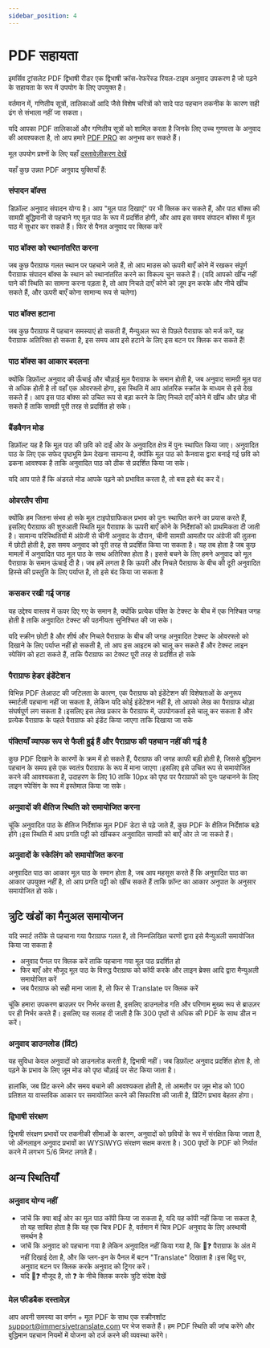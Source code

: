 ```yaml
---
sidebar_position: 4
---
```


# PDF सहायता

इमर्सिव ट्रांसलेट PDF द्विभाषी रीडर एक द्विभाषी क्रॉस-रेफरेंस्ड रियल-टाइम अनुवाद उपकरण है जो पढ़ने के सहायता के रूप में उपयोग के लिए उपयुक्त है।

वर्तमान में, गणितीय सूत्रों, तालिकाओं आदि जैसे विशेष चरित्रों को सादे पाठ पहचान तकनीक के कारण सही ढंग से संभाला नहीं जा सकता।

यदि आपका PDF तालिकाओं और गणितीय सूत्रों को शामिल करता है जिनके लिए उच्च गुणवत्ता के अनुवाद की आवश्यकता है, तो आप हमारे [PDF PRO](https://app.immersivetranslate.com/pdf-pro/) का अनुभव कर सकते हैं।

मूल उपयोग प्रश्नों के लिए यहाँ [दस्तावेज़ीकरण देखें](/docs/usage/#pdf-file-translation)

यहाँ कुछ उन्नत PDF अनुवाद युक्तियाँ हैं:

<!--
## अनुवाद बॉक्स को समायोजित करने के लिए ले जाएँ
![](https://s.immersivetranslate.com/static/official-static/assets/docs/doc-assets/pdf-move.png) -->

### संपादन बॉक्स

डिफ़ॉल्ट अनुवाद संपादन योग्य है। आप "मूल पाठ दिखाएं" पर भी क्लिक कर सकते हैं, और पाठ बॉक्स की सामग्री बुद्धिमानी से पहचाने गए मूल पाठ के रूप में प्रदर्शित होगी, और आप इस समय संपादन बॉक्स में मूल पाठ में सुधार कर सकते हैं। फिर से पैनल अनुवाद पर क्लिक करें

### पाठ बॉक्स को स्थानांतरित करना

जब कुछ पैराग्राफ गलत स्थान पर पहचाने जाते हैं, तो आप माउस को ऊपरी बाएँ कोने में रखकर संपूर्ण पैराग्राफ संपादन बॉक्स के स्थान को स्थानांतरित करने का विकल्प चुन सकते हैं। (यदि आपको खींच नहीं पाने की स्थिति का सामना करना पड़ता है, तो आप निचले दाएँ कोने को ज़ूम इन करके और नीचे खींच सकते हैं, और ऊपरी बाएँ कोना सामान्य रूप से चलेगा)

### पाठ बॉक्स हटाना

जब कुछ पैराग्राफ में पहचान समस्याएं हो सकती हैं, मैन्युअल रूप से पिछले पैराग्राफ को मर्ज करें, यह पैराग्राफ अतिरिक्त हो सकता है, इस समय आप इसे हटाने के लिए इस बटन पर क्लिक कर सकते हैं!

### पाठ बॉक्स का आकार बदलना

क्योंकि डिफ़ॉल्ट अनुवाद की ऊँचाई और चौड़ाई मूल पैराग्राफ के समान होती है, जब अनुवाद सामग्री मूल पाठ से अधिक होती है तो वहाँ एक ओवरफ्लो होगा, इस स्थिति में आप आंतरिक स्क्रॉल के माध्यम से इसे देख सकते हैं। आप इस पाठ बॉक्स को उचित रूप से बड़ा करने के लिए निचले दाएँ कोने में खींच और छोड़ भी सकते हैं ताकि सामग्री पूरी तरह से प्रदर्शित हो सके।

<!--

## नियंत्रण शैली बटन

![](https://s.immersivetranslate.com/static/official-static/assets/docs/doc-assets/pdf-control.png) -->

### बैंडवैगन मोड

डिफ़ॉल्ट यह है कि मूल पाठ की छवि को दाईं ओर के अनुवादित क्षेत्र में पुनः स्थापित किया जाए। अनुवादित पाठ के लिए एक सफेद पृष्ठभूमि फ्रेम देखना सामान्य है, क्योंकि मूल पाठ को कैनवास द्वारा बनाई गई छवि को ढकना आवश्यक है ताकि अनुवादित पाठ को ठीक से प्रदर्शित किया जा सके।

यदि आप पाते हैं कि अंडरले मोड आपके पढ़ने को प्रभावित करता है, तो बस इसे बंद कर दें।

### ओवरलैप सीमा

क्योंकि हम जितना संभव हो सके मूल टाइपोग्राफिकल प्रभाव को पुनः स्थापित करने का प्रयास करते हैं, इसलिए पैराग्राफ की शुरुआती स्थिति मूल पैराग्राफ के ऊपरी बाएँ कोने के निर्देशांकों को प्राथमिकता दी जाती है। सामान्य परिस्थितियों में अंग्रेजी से चीनी अनुवाद के दौरान, चीनी सामग्री आमतौर पर अंग्रेजी की तुलना में छोटी होती है, इस समय अनुवाद को पूरी तरह से प्रदर्शित किया जा सकता है। यह तब होता है जब कुछ मामलों में अनुवादित पाठ मूल पाठ के साथ अतिरिक्त होता है। इससे बचने के लिए हमने अनुवाद को मूल पैराग्राफ के समान ऊंचाई दी है।
जब हमें लगता है कि ऊपरी और निचले पैराग्राफ के बीच की दूरी अनुवादित हिस्से की प्रस्तुति के लिए पर्याप्त है, तो इसे बंद किया जा सकता है

### कसकर रखी गई जगह

यह उद्देश्य वास्तव में ऊपर दिए गए के समान है, क्योंकि प्रत्येक पंक्ति के टेक्स्ट के बीच में एक निश्चित जगह होती है ताकि अनुवादित टेक्स्ट की पठनीयता सुनिश्चित की जा सके।

यदि स्क्रीन छोटी है और शीर्ष और निचले पैराग्राफ के बीच की जगह अनुवादित टेक्स्ट के ओवरफ्लो को दिखाने के लिए पर्याप्त नहीं हो सकती है, तो आप इस आइटम को चालू कर सकते हैं और टेक्स्ट लाइन स्पेसिंग को हटा सकते हैं, ताकि पैराग्राफ का टेक्स्ट पूरी तरह से प्रदर्शित हो सके

### पैराग्राफ हेडर इंडेंटेशन

विभिन्न PDF लेआउट की जटिलता के कारण, एक पैराग्राफ को इंडेंटेशन की विशेषताओं के अनुरूप स्मार्टली पहचाना नहीं जा सकता है, लेकिन यदि कोई इंडेंटेशन नहीं है, तो आपको लेख का पैराग्राफ थोड़ा संघर्षपूर्ण लग सकता है।इसलिए इस लेख प्रकार के पैराग्राफ में, उपयोगकर्ता इसे चालू कर सकता है और प्रत्येक पैराग्राफ के पहले पैराग्राफ को इंडेंट किया जाएगा ताकि दिखाया जा सके

### पंक्तियाँ व्यापक रूप से फैली हुई हैं और पैराग्राफ की पहचान नहीं की गई है

कुछ PDF दिखाने के कारणों के क्रम में हो सकते हैं, पैराग्राफ की जगह काफी बड़ी होती है, जिससे बुद्धिमान पहचान के समय इसे एक स्वतंत्र पैराग्राफ के रूप में माना जाएगा।इसलिए इसे उचित रूप से समायोजित करने की आवश्यकता है, उदाहरण के लिए 10 ताकि 10px को पृष्ठ पर पैराग्राफों को पुनः पहचानने के लिए लाइन स्पेसिंग के रूप में इस्तेमाल किया जा सके।

### अनुवादों की क्षैतिज स्थिति को समायोजित करना

चूंकि अनुवादित पाठ के क्षैतिज निर्देशांक मूल PDF डेटा से पढ़े जाते हैं, कुछ PDF के क्षैतिज निर्देशांक बड़े होंगे।इस स्थिति में आप प्रगति पट्टी को खींचकर अनुवादित सामग्री को बाएँ ओर ले जा सकते हैं।

### अनुवादों के स्केलिंग को समायोजित करना

अनुवादित पाठ का आकार मूल पाठ के समान होता है, जब आप महसूस करते हैं कि अनुवादित पाठ का आकार उपयुक्त नहीं है, तो आप प्रगति पट्टी को खींच सकते हैं ताकि फ़ॉन्ट का आकार अनुपात के अनुसार समायोजित हो सके।

## त्रुटि खंडों का मैनुअल समायोजन

यदि स्मार्ट तरीके से पहचाना गया पैराग्राफ गलत है, तो निम्नलिखित चरणों द्वारा इसे मैन्युअली समायोजित किया जा सकता है

- अनुवाद पैनल पर क्लिक करें ताकि पहचाना गया मूल पाठ प्रदर्शित हो
- फिर बाएँ ओर मौजूद मूल पाठ के विरुद्ध पैराग्राफ को कॉपी करके और लाइन ब्रेक्स आदि द्वारा मैन्युअली समायोजित करें
- जब पैराग्राफ को सही माना जाता है, तो फिर से Translate पर क्लिक करें

<!--

## डाउनलोड प्रिंट

ऊपरी दाएँ कोने में डाउनलोड आइकन पर क्लिक करें

![](https://s.immersivetranslate.com/static/official-static/assets/docs/doc-assets/pdf-download.png) -->

चूंकि हमारा उपकरण ब्राउज़र पर निर्भर करता है, इसलिए डाउनलोड गति और परिणाम मुख्य रूप से ब्राउज़र पर ही निर्भर करते हैं। इसलिए यह सलाह दी जाती है कि 300 पृष्ठों से अधिक की PDF के साथ डील न करें।

### अनुवाद डाउनलोड (प्रिंट)

यह सुविधा केवल अनुवादों को डाउनलोड करती है, द्विभाषी नहीं।
जब डिफ़ॉल्ट अनुवाद प्रदर्शित होता है, तो पढ़ने के प्रभाव के लिए ज़ूम मोड को पृष्ठ चौड़ाई पर सेट किया जाता है।

हालांकि, जब प्रिंट करने और समय बचाने की आवश्यकता होती है, तो आमतौर पर ज़ूम मोड को 100 प्रतिशत या वास्तविक आकार पर समायोजित करने की सिफारिश की जाती है, प्रिंटिंग प्रभाव बेहतर होगा।

### द्विभाषी संरक्षण

द्विभाषी संरक्षण प्रभावों पर तकनीकी सीमाओं के कारण, अनुवादों को छवियों के रूप में संरक्षित किया जाता है, जो ऑनलाइन अनुवाद प्रभावों का WYSIWYG संरक्षण सक्षम करता है। 300 पृष्ठों के PDF को निर्यात करने में लगभग 5/6 मिनट लगते हैं।

## अन्य स्थितियाँ

### अनुवाद योग्य नहीं

- जांचें कि क्या बाईं ओर का मूल पाठ कॉपी किया जा सकता है, यदि यह कॉपी नहीं किया जा सकता है, तो यह साबित होता है कि यह एक चित्र PDF है, वर्तमान में चित्र PDF अनुवाद के लिए अस्थायी समर्थन है
- जांचें कि अनुवाद को पहचाना गया है लेकिन अनुवादित नहीं किया गया है, कि 🔄❓ पैराग्राफ के अंत में नहीं दिखाई देता है, और कि प्लग-इन के पैनल में बटन "Translate" दिखाता है।इस बिंदु पर, अनुवाद बटन पर क्लिक करके अनुवाद को ट्रिगर करें।
- यदि 🔄❓ मौजूद है, तो ❓ के नीचे क्लिक करके त्रुटि संदेश देखें

### मेल फीडबैक दस्तावेज़

आप अपनी समस्या का वर्णन + मूल PDF के साथ एक स्क्रीनशॉट support@immersivetranslate.com पर भेज सकते हैं। हम PDF स्थिति की जांच करेंगे और बुद्धिमान पहचान नियमों में योजना को दर्ज करने की व्यवस्था करेंगे।
